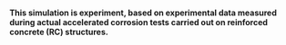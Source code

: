 #### This simulation is experiment, based on experimental data measured during actual accelerated corrosion tests carried out on reinforced concrete (RC) structures.
